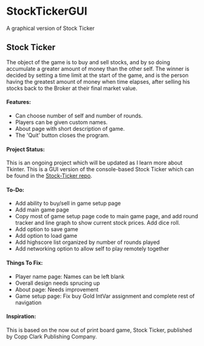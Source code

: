 # StockTickerGUI
A graphical version of Stock Ticker

## Stock Ticker

The object of the game is to buy and sell stocks, and by so doing accumulate a greater amount of money than the other self. The winner is decided by setting a time limit at the start of the game, and is the person having the greatest amount of money when time elapses, after selling his stocks back to the Broker at their final market value.

#### Features:

* Can choose number of self and number of rounds.
* Players can be given custom names.
* About page with short description of game.
* The 'Quit' button closes the program.

#### Project Status:

This is an ongoing project which will be updated as I learn more about Tkinter.
This is a GUI version of the console-based Stock Ticker which can be found in the [Stock-Ticker repo](https://github.com/ZacharyKeatings/Stock-Ticker).

#### To-Do:

* Add ability to buy/sell in game setup page
* Add main game page
* Copy most of game setup page code to main game page, and add round tracker and line graph to show current stock prices. Add dice roll.
* Add option to save game
* Add option to load game
* Add highscore list organized by number of rounds played
* Add networking option to allow self to play remotely together

#### Things To Fix:

* Player name page: Names can be left blank
* Overall design needs sprucing up
* About page: Needs improvement
* Game setup page: Fix buy Gold IntVar assignment and complete rest of navigation

#### Inspiration:

This is based on the now out of print board game, Stock Ticker, published by Copp Clark Publishing Company.

